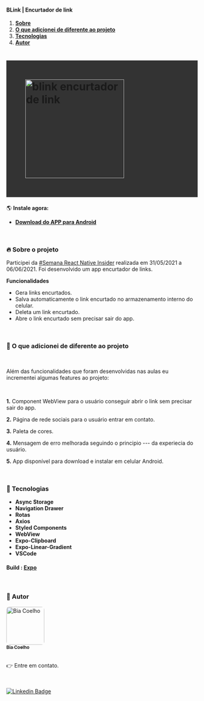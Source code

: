 #### BLink | Encurtador de link

<ol align="left">
 <li><strong><a href="#--sobre-o-projeto">Sobre</a></strong></li>
 <li><strong><a href="#--funcionalidades-extras">O que adicionei de diferente ao projeto</a></strong></li>
 <li><strong><a href="#--tecnologias">Tecnologias</a></strong></li>
 <li><strong><a href="#--autor">Autor</a></strong></li>
</ol>

<h1 style="padding: 50px; background: #333333;">
    <img alt="blink encurtador de link" title="#blink" src="linkaqui" width=260px/>
</h1>

🌎 **Instale agora:**

- **[Download do APP para Android](https://drive.google.com/file/d/1SrXz1EARMPFVT7zaLXGqcH4S8AG9tcLb/view?usp=sharing)**

<br />

### [](https://github.com/biacoelho/reactNative-app-encurtadorDeLink#--sobre-o-projeto) 🔥 Sobre o projeto

Participei da [#Semana React Native Insider](https://sujeitoprogramador.com/) realizada em 31/05/2021 a 06/06/2021. Foi desenvolvido um app encurtador de links.

**Funcionalidades**

- Gera links encurtados.
- Salva automaticamente o link encurtado no armazenamento interno do celular.
- Deleta um link encurtado.
- Abre o link encurtado sem precisar sair do app.

<br />

### [](https://github.com/biacoelho/reactNative-app-encurtadorDeLink#--funcionalidades-extras) 📌 O que adicionei de diferente ao projeto

<br />

Além das funcionalidades que foram desenvolvidas nas aulas eu incrementei algumas features ao projeto:

<br />

**1.** Component WebView para o usuário conseguir abrir o link sem precisar sair do app.

**2.** Página de rede sociais para o usuário entrar em contato.

**3.** Paleta de cores.

**4.** Mensagem de erro melhorada seguindo o principio --- da experiecia do usuário.

**5.** App disponível para download e instalar em celular Android.

<br />

### [](https://github.com/biacoelho/reactNative-app-encurtadorDeLink#--tecnologias) 🤖 Tecnologias

- **Async Storage**
- **Navigation Drawer**
- **Rotas**
- **Axios**
- **Styled Components**
- **WebView**
- **Expo-Clipboard**
- **Expo-Linear-Gradient**
- **VSCode**

#### **Build** : **[Expo](https://expo.com/)**

<br />

### [](https://github.com/biacoelho/reactNative-app-encurtadorDeLink#--autor) 💎 Autor

<a href="https://linktr.ee/biacoelho">
 <img style="border-radius: 8px" src="https://avatars.githubusercontent.com/u/29661219?s=460&u=42024e42215c64adeba9a923579809c57f36fe0d&v=4" width="100px;" alt="Bia Coelho"/>
<br />
<sub><strong>Bia Coelho</strong></sub></a>

<br />
<br />

👉 Entre em contato.

<br />

[![Linkedin Badge](https://img.shields.io/badge/-LinkedIn-blue?style=for-the-badge&logo=Linkedin&logoColor=white&link=https://www.linkedin.com/in/biacoelho)](https://www.linkedin.com/in/biacoelho)
